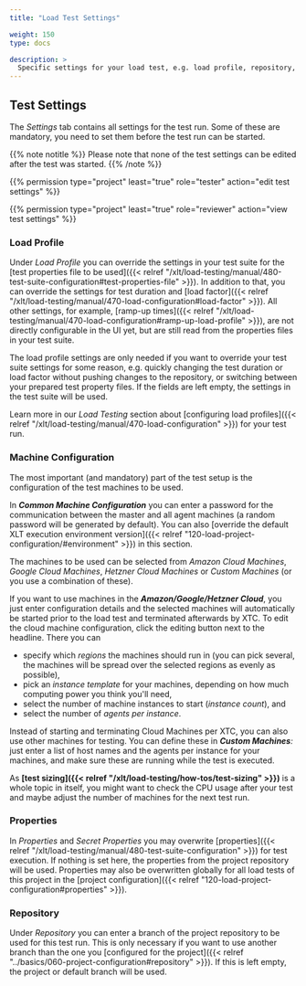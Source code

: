 ```yaml
---
title: "Load Test Settings"

weight: 150
type: docs

description: >
  Specific settings for your load test, e.g. load profile, repository, machine configuration, and more.
---
```


## Test Settings

The _Settings_ tab contains all settings for the test run. Some of these are mandatory, you need to set them before the test run can be started.

{{% note notitle %}}
Please note that none of the test settings can be edited after the test was started.
{{% /note %}}

{{% permission type="project" least="true" role="tester" action="edit test settings" %}}

{{% permission type="project" least="true" role="reviewer" action="view test settings" %}}


### Load Profile

Under _Load Profile_ you can override the settings in your test suite for the [test properties file to be used]({{< relref "/xlt/load-testing/manual/480-test-suite-configuration#test-properties-file" >}}). In addition to that, you can override the settings for test duration and [load factor]({{< relref "/xlt/load-testing/manual/470-load-configuration#load-factor" >}}). All other settings, for example, [ramp-up times]({{< relref "/xlt/load-testing/manual/470-load-configuration#ramp-up-load-profile" >}}), are not directly configurable in the UI yet, but are still read from the properties files in your test suite.

The load profile settings are only needed if you want to override your test suite settings for some reason, e.g. quickly changing the test duration or load factor without pushing changes to the repository, or switching between your prepared test property files. If the fields are left empty, the settings in the test suite will be used.

Learn more in our _Load Testing_ section about [configuring load profiles]({{< relref "/xlt/load-testing/manual/470-load-configuration" >}}) for your test run.

### Machine Configuration

The most important (and mandatory) part of the test setup is the configuration of the test machines to be used. 

In ***Common Machine Configuration*** you can enter a password for the communication between the master and all agent machines (a random password will be generated by default). You can also [override the default XLT execution environment version]({{< relref "120-load-project-configuration/#environment" >}}) in this section.

The machines to be used can be selected from _Amazon Cloud Machines_, _Google Cloud Machines_, _Hetzner Cloud Machines_ or _Custom Machines_ (or you use a combination of these). 

If you want to use machines in the ***Amazon/Google/Hetzner Cloud***, you just enter configuration details and the selected machines will automatically be started prior to the load test and terminated afterwards by XTC. To edit the cloud machine configuration, click the editing button next to the headline. There you can
* specify which _regions_ the machines should run in (you can pick several, the machines will be spread over the selected regions as evenly as possible), 
* pick an _instance template_ for your machines, depending on how much computing power you think you'll need,
* select the number of machine instances to start (_instance count_), and
* select the number of _agents per instance_.

Instead of starting and terminating Cloud Machines per XTC, you can also use other machines for testing. You can define these in ***Custom Machines***_:_ just enter a list of host names and the agents per instance for your machines, and make sure these are running while the test is executed. 

As **[test sizing]({{< relref "/xlt/load-testing/how-tos/test-sizing" >}})** is a whole topic in itself, you might want to check the CPU usage after your test and maybe adjust the number of machines for the next test run.

### Properties
In _Properties_ and _Secret Properties_ you may overwrite [properties]({{< relref "/xlt/load-testing/manual/480-test-suite-configuration" >}}) for test execution. If nothing is set here, the properties from the project repository will be used. Properties may also be overwritten globally for all load tests of this project in the [project configuration]({{< relref "120-load-project-configuration#properties" >}}).

### Repository

Under _Repository_ you can enter a branch of the project repository to be used for this test run. This is only necessary if you want to use another branch than the one you [configured for the project]({{< relref "../basics/060-project-configuration#repository" >}}). If this is left empty, the project or default branch will be used.